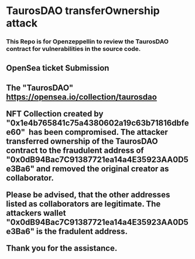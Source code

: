 # TaurosDAO transferOwnership attack



<h3> This Repo is for Openzeppellin to review the TaurosDAO contract for vulnerabilities in the source code.

<br>
<h2>OpenSea ticket Submission<h2>

The "TaurosDAO" https://opensea.io/collection/taurosdao

NFT Collection created by "0x1e4b765841c75a4380602a19c63b71816dbfee60"  has been compromised. The attacker transferred ownership of the TaurosDAO contract to the fraudulent address of "0x0dB94Bac7C91387721ea14a4E35923AA0D5e3Ba6" and removed the original creator as collaborator.

Please be advised, that the other addresses listed as collaborators are legitimate. The attackers wallet "0x0dB94Bac7C91387721ea14a4E35923AA0D5e3Ba6" is the fradulent address. 

Thank you for the assistance.
